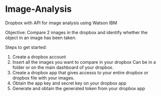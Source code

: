 # Image-Analysis
Dropbox with API for image analysis using Watson IBM

Objective: Compare 2 images in the dropbox and identify whether the object in an image has been taken.

Steps to get started:

1) Create a dropbox account
2) Insert all the images you want to compare in your dropbox
    Can be in a folder or on the main dashboard of your dropbox.
3) Create a dropbox app that gives accesss to your entire dropbox or dropbox file with your images.
4) Obtain the app key and secret key on your dropbox app
5) Generate and obtain the generated token from your dropbox app
